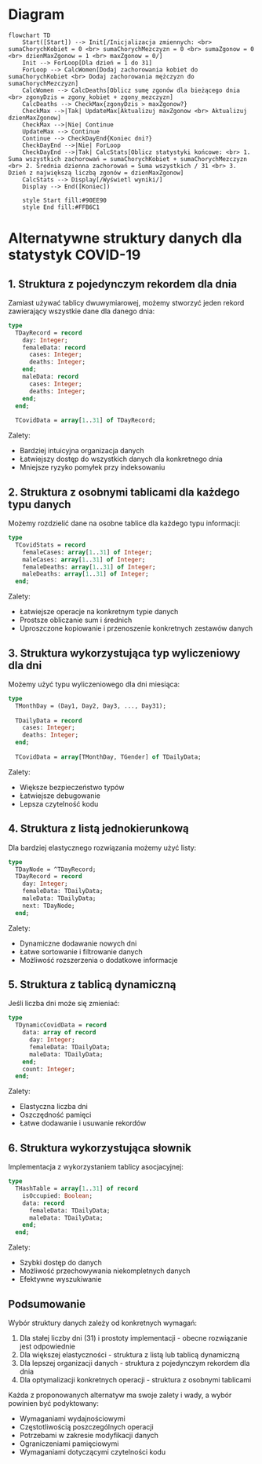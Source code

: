 # Diagram
```mermaid
flowchart TD
    Start([Start]) --> Init[/Inicjalizacja zmiennych: <br> sumaChorychKobiet = 0 <br> sumaChorychMezczyzn = 0 <br> sumaZgonow = 0 <br> dzienMaxZgonow = 1 <br> maxZgonow = 0/]
    Init --> ForLoop[Dla dzień = 1 do 31]
    ForLoop --> CalcWomen[Dodaj zachorowania kobiet do sumaChorychKobiet <br> Dodaj zachorowania mężczyzn do sumaChorychMezczyzn]
    CalcWomen --> CalcDeaths[Oblicz sumę zgonów dla bieżącego dnia <br> zgonyDzis = zgony_kobiet + zgony_mezczyzn]
    CalcDeaths --> CheckMax{zgonyDzis > maxZgonow?}
    CheckMax -->|Tak| UpdateMax[Aktualizuj maxZgonow <br> Aktualizuj dzienMaxZgonow]
    CheckMax -->|Nie| Continue
    UpdateMax --> Continue
    Continue --> CheckDayEnd{Koniec dni?}
    CheckDayEnd -->|Nie| ForLoop
    CheckDayEnd -->|Tak| CalcStats[Oblicz statystyki końcowe: <br> 1. Suma wszystkich zachorowań = sumaChorychKobiet + sumaChorychMezczyzn <br> 2. Średnia dzienna zachorowań = Suma wszystkich / 31 <br> 3. Dzień z największą liczbą zgonów = dzienMaxZgonow]
    CalcStats --> Display[/Wyświetl wyniki/]
    Display --> End([Koniec])

    style Start fill:#90EE90
    style End fill:#FFB6C1
```

# Alternatywne struktury danych dla statystyk COVID-19

## 1. Struktura z pojedynczym rekordem dla dnia

Zamiast używać tablicy dwuwymiarowej, możemy stworzyć jeden rekord zawierający wszystkie dane dla danego dnia:

```pascal
type
  TDayRecord = record
    day: Integer;
    femaleData: record
      cases: Integer;
      deaths: Integer;
    end;
    maleData: record
      cases: Integer;
      deaths: Integer;
    end;
  end;
  
  TCovidData = array[1..31] of TDayRecord;
```

Zalety:
- Bardziej intuicyjna organizacja danych
- Łatwiejszy dostęp do wszystkich danych dla konkretnego dnia
- Mniejsze ryzyko pomyłek przy indeksowaniu

## 2. Struktura z osobnymi tablicami dla każdego typu danych

Możemy rozdzielić dane na osobne tablice dla każdego typu informacji:

```pascal
type
  TCovidStats = record
    femaleCases: array[1..31] of Integer;
    maleCases: array[1..31] of Integer;
    femaleDeaths: array[1..31] of Integer;
    maleDeaths: array[1..31] of Integer;
  end;
```

Zalety:
- Łatwiejsze operacje na konkretnym typie danych
- Prostsze obliczanie sum i średnich
- Uproszczone kopiowanie i przenoszenie konkretnych zestawów danych

## 3. Struktura wykorzystująca typ wyliczeniowy dla dni

Możemy użyć typu wyliczeniowego dla dni miesiąca:

```pascal
type
  TMonthDay = (Day1, Day2, Day3, ..., Day31);
  
  TDailyData = record
    cases: Integer;
    deaths: Integer;
  end;
  
  TCovidData = array[TMonthDay, TGender] of TDailyData;
```

Zalety:
- Większe bezpieczeństwo typów
- Łatwiejsze debugowanie
- Lepsza czytelność kodu

## 4. Struktura z listą jednokierunkową

Dla bardziej elastycznego rozwiązania możemy użyć listy:

```pascal
type
  TDayNode = ^TDayRecord;
  TDayRecord = record
    day: Integer;
    femaleData: TDailyData;
    maleData: TDailyData;
    next: TDayNode;
  end;
```

Zalety:
- Dynamiczne dodawanie nowych dni
- Łatwe sortowanie i filtrowanie danych
- Możliwość rozszerzenia o dodatkowe informacje

## 5. Struktura z tablicą dynamiczną

Jeśli liczba dni może się zmieniać:

```pascal
type
  TDynamicCovidData = record
    data: array of record
      day: Integer;
      femaleData: TDailyData;
      maleData: TDailyData;
    end;
    count: Integer;
  end;
```

Zalety:
- Elastyczna liczba dni
- Oszczędność pamięci
- Łatwe dodawanie i usuwanie rekordów

## 6. Struktura wykorzystująca słownik

Implementacja z wykorzystaniem tablicy asocjacyjnej:

```pascal
type
  THashTable = array[1..31] of record
    isOccupied: Boolean;
    data: record
      femaleData: TDailyData;
      maleData: TDailyData;
    end;
  end;
```

Zalety:
- Szybki dostęp do danych
- Możliwość przechowywania niekompletnych danych
- Efektywne wyszukiwanie

## Podsumowanie

Wybór struktury danych zależy od konkretnych wymagań:

1. Dla stałej liczby dni (31) i prostoty implementacji - obecne rozwiązanie jest odpowiednie
2. Dla większej elastyczności - struktura z listą lub tablicą dynamiczną
3. Dla lepszej organizacji danych - struktura z pojedynczym rekordem dla dnia
4. Dla optymalizacji konkretnych operacji - struktura z osobnymi tablicami

Każda z proponowanych alternatyw ma swoje zalety i wady, a wybór powinien być podyktowany:
- Wymaganiami wydajnościowymi
- Częstotliwością poszczególnych operacji
- Potrzebami w zakresie modyfikacji danych
- Ograniczeniami pamięciowymi
- Wymaganiami dotyczącymi czytelności kodu